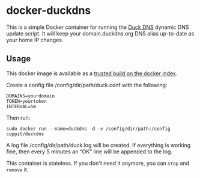 docker-duckdns
==============

This is a simple Docker container for running the [Duck DNS](http://duckdns.org) dynamic DNS update script. It will keep
your domain.duckdns.org DNS alias up-to-date as your home IP changes.

Usage
-----

This docker image is available as a [trusted build on the docker index](https://index.docker.io/u/coppit/duckdns/).

Create a config file /config/dir/path/duck.conf with the following:

```
DOMAINS=yourdomain
TOKEN=yourtoken
INTERVAL=5m
```

Then run:

`sudo docker run --name=duckdns -d -v /config/dir/path:/config coppit/duckdns`

A log file /config/dir/path/duck.log will be created. If everything is working fine, then every 5 minutes an “OK” line
will be appended to the log.

This container is stateless. If you don't need it anymore, you can `stop` and `remove` it.
